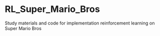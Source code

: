 # RL_Super_Mario_Bros
Study materials and code for implementation reinforcement learning on Super Mario Bros


